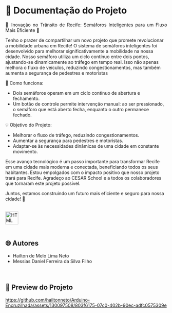 # 📒 Documentação do Projeto

<p align="justify">
🚦 Inovação no Trânsito de Recife: Semáforos Inteligentes para um Fluxo Mais Eficiente 🚦

Tenho o prazer de compartilhar um novo projeto que promete revolucionar a mobilidade urbana em Recife! O sistema de semáforos inteligentes foi desenvolvido para melhorar significativamente a mobilidade na nossa cidade. Nosso semáforo utiliza um ciclo contínuo entre dois pontos, ajustando-se dinamicamente ao tráfego em tempo real. Isso não apenas melhora o fluxo de veículos, reduzindo congestionamentos, mas também aumenta a segurança de pedestres e motoristas

🔄 Como funciona:

- Dois semáforos operam em um ciclo contínuo de abertura e fechamento.
- Um botão de controle permite intervenção manual: ao ser pressionado, o semáforo que está aberto fecha, enquanto o outro permanece fechado.

💡 Objetivo do Projeto:

- Melhorar o fluxo de tráfego, reduzindo congestionamentos.
- Aumentar a segurança para pedestres e motoristas.
- Adaptar-se às necessidades dinâmicas de uma cidade em constante movimento.

Esse avanço tecnológico é um passo importante para transformar Recife em uma cidade mais moderna e conectada, beneficiando todos os seus habitantes. Estou empolgados com o impacto positivo que nosso projeto trará para Recife. Agradeço ao CESAR School e a todos os colaboradores que tornaram este projeto possível.

Juntos, estamos construindo um futuro mais eficiente e seguro para nossa cidade! 🌟
</p>

<div style="display: inline_block"><br>
  <img align="center" alt="HTML" heigth="30" width="40" src="https://cdn.jsdelivr.net/gh/devicons/devicon@latest/icons/arduino/arduino-original.svg">
</div>

<br>

## 🌐 Autores

- Hailton de Melo Lima Neto
- Messias Daniel Ferreira da Silva Filho

<br>

## 🔗 Preview do Projeto

<p>
  



https://github.com/hailtonneto/Arduino-Encruzilhada/assets/130097508/803f6175-07c0-402b-90ec-adfc0575309e




</p>
